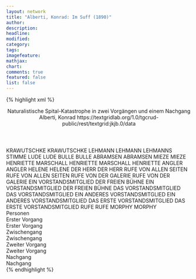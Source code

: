 ```yaml
---
layout: network
title: "Alberti, Konrad: Im Suff (1890)"
author:
description:
headline:
modified:
category:
tags:
imagefeature: 
mathjax: 
chart: 
comments: true
featured: false
list: false
---
```

{% highlight xml %}
<?xml-model href="https://raw.githubusercontent.com/DLiNa/project/master/rules/lina.rnc"?><?xml-model href="https://raw.githubusercontent.com/DLiNa/project/master/rules/lina.sch"?>
<play xmlns="http://lina.digital">
  <header>
    <title>Im Suff</title>
  	<subtitle>Naturalistische Spital-Katastrophe in zwei Vorgängen und einem Nachgang</subtitle>
    <author>Alberti, Konrad</author>
  	<date when="1890" type="print"/>
  	<source>https://textgridlab.org/1.0/tgcrud-public/rest/textgrid:jkjb.0/data</source>
  </header>
  <personae>
    <character>
      <name>KRAWUTSCHKE</name>
      <alias xml:id="krawutschke">
        <name>KRAWUTSCHKE</name>
      </alias>
    </character>
    <character>
      <name>LEHMANN</name>
      <alias xml:id="lehmann">
        <name>LEHMANN</name>
      </alias>
    	<alias xml:id="lehmanns_stimme" type="voiceOf">
    		<name>LEHMANNS STIMME</name>
    	</alias>
    </character>
    <character>
      <name>LUDE</name>
      <alias xml:id="lude">
        <name>LUDE</name>
      </alias>
    </character>
    <character>
      <name>BULLE</name>
      <alias xml:id="bulle">
        <name>BULLE</name>
      </alias>
    </character>
    <character>
      <name>ABRAMSEN</name>
      <alias xml:id="abramsen">
        <name>ABRAMSEN</name>
      </alias>
    </character>
    <character>
      <name>MIEZE</name>
      <alias xml:id="mieze">
        <name>MIEZE</name>
      </alias>
    </character>
    <character>
      <name>HENRIETTE MARSCHALL</name>
      <alias xml:id="henriette_marschall">
        <name>HENRIETTE MARSCHALL</name>
      </alias>
    	<alias xml:id="henriette">
    		<name>HENRIETTE</name>
    	</alias>
    </character>
    <character>
      <name>ANGLER</name>
      <alias xml:id="angler">
        <name>ANGLER</name>
      </alias>
    </character>
    <character>
      <name>HELENE</name>
      <alias xml:id="helene">
        <name>HELENE</name>
      </alias>
    </character>
    <character>
      <name>DER HERR</name>
      <alias xml:id="der_herr">
        <name>DER HERR</name>
      </alias>
    </character>
    <character>
      <name>RUFE VON ALLEN SEITEN</name>
      <alias xml:id="rufe_von_allen_seiten">
        <name>RUFE VON ALLEN SEITEN</name>
      </alias>
    </character>
    <character>
      <name>RUFE VON DER GALERIE</name>
      <alias xml:id="rufe_von_der_galerie">
        <name>RUFE VON DER GALERIE</name>
      </alias>
    </character>
    <character>
      <name>EIN VORSTANDSMITGLIED DER FREIEN BÜHNE</name>
      <alias xml:id="ein_vorstandsmitglied_der_freien_bühne">
        <name>EIN VORSTANDSMITGLIED DER FREIEN BÜHNE</name>
      </alias>
    </character>
    <character>
      <name>DAS VORSTANDSMITGLIED</name>
      <alias xml:id="das_vorstandsmitglied">
        <name>DAS VORSTANDSMITGLIED</name>
      </alias>
    </character>
    <character>
      <name>EIN ANDERES VORSTANDSMITGLIED</name>
      <alias xml:id="ein_anderes_vorstandsmitglied">
        <name>EIN ANDERES VORSTANDSMITGLIED</name>
      </alias>
    </character>
    <character>
      <name>DAS ERSTE VORSTANDSMITGLIED</name>
      <alias xml:id="das_erste_vorstandsmitglied">
        <name>DAS ERSTE VORSTANDSMITGLIED</name>
      </alias>
    </character>
    <character>
      <name>RUFE</name>
      <alias xml:id="rufe">
        <name>RUFE</name>
      </alias>
    </character>
    <character>
      <name>MORPHY</name>
      <alias xml:id="morphy">
        <name>MORPHY</name>
      </alias>
    </character>
  </personae>
  <text>
    <div>
      <head>Personen</head>
    </div>
    <div>
      <head>Erster Vorgang</head>
      <div>
        <head>Erster Vorgang</head>
        <sp who="#krawutschke">
          <amount n="73" unit="speech_acts"/>
          <amount n="2165" unit="words"/>
          <amount n="40" unit="lines"/>
          <amount n="12260" unit="chars"/>
        </sp>
        <sp who="#lehmann">
          <amount n="43" unit="speech_acts"/>
          <amount n="875" unit="words"/>
          <amount n="23" unit="lines"/>
          <amount n="5103" unit="chars"/>
        </sp>
        <sp who="#lude">
          <amount n="5" unit="speech_acts"/>
          <amount n="254" unit="words"/>
          <amount n="2" unit="lines"/>
          <amount n="1499" unit="chars"/>
        </sp>
        <sp who="#bulle">
          <amount n="9" unit="speech_acts"/>
          <amount n="254" unit="words"/>
          <amount n="5" unit="lines"/>
          <amount n="1484" unit="chars"/>
        </sp>
        <sp who="#abramsen">
          <amount n="4" unit="speech_acts"/>
          <amount n="343" unit="words"/>
          <amount n="1" unit="lines"/>
          <amount n="1898" unit="chars"/>
        </sp>
        <sp who="#mieze">
          <amount n="4" unit="speech_acts"/>
          <amount n="276" unit="words"/>
          <amount n="12" unit="lines"/>
          <amount n="1524" unit="chars"/>
        </sp>
        <sp who="#henriette_marschall">
          <amount n="1" unit="speech_acts"/>
          <amount n="94" unit="words"/>
          <amount n="551" unit="chars"/>
        </sp>
        <sp who="#henriette">
          <amount n="13" unit="speech_acts"/>
          <amount n="234" unit="words"/>
          <amount n="8" unit="lines"/>
          <amount n="1313" unit="chars"/>
        </sp>
        <sp who="#angler">
          <amount n="4" unit="speech_acts"/>
          <amount n="86" unit="words"/>
          <amount n="2" unit="lines"/>
          <amount n="473" unit="chars"/>
        </sp>
        <sp who="#helene">
          <amount n="39" unit="speech_acts"/>
          <amount n="713" unit="words"/>
          <amount n="27" unit="lines"/>
          <amount n="4234" unit="chars"/>
        </sp>
        <sp who="#lehmanns_stimme">
          <amount n="1" unit="speech_acts"/>
          <amount n="17" unit="words"/>
          <amount n="1" unit="lines"/>
          <amount n="87" unit="chars"/>
        </sp>
      </div>
    </div>
    <div>
      <head>Zwischengang</head>
      <div>
        <head>Zwischengang</head>
        <sp who="#der_herr">
          <amount n="6" unit="speech_acts"/>
          <amount n="68" unit="words"/>
          <amount n="5" unit="lines"/>
          <amount n="383" unit="chars"/>
        </sp>
        <sp who="#rufe_von_allen_seiten">
          <amount n="1" unit="speech_acts"/>
          <amount n="10" unit="words"/>
          <amount n="1" unit="lines"/>
          <amount n="38" unit="chars"/>
        </sp>
        <sp who="#rufe_von_der_galerie">
          <amount n="2" unit="speech_acts"/>
          <amount n="22" unit="words"/>
          <amount n="2" unit="lines"/>
          <amount n="125" unit="chars"/>
        </sp>
        <sp who="#ein_vorstandsmitglied_der_freien_bühne">
          <amount n="1" unit="speech_acts"/>
          <amount n="21" unit="words"/>
          <amount n="142" unit="chars"/>
        </sp>
        <sp who="#das_vorstandsmitglied">
          <amount n="4" unit="speech_acts"/>
          <amount n="145" unit="words"/>
          <amount n="1" unit="lines"/>
          <amount n="815" unit="chars"/>
        </sp>
        <sp who="#ein_anderes_vorstandsmitglied">
          <amount n="1" unit="speech_acts"/>
          <amount n="11" unit="words"/>
          <amount n="1" unit="lines"/>
          <amount n="59" unit="chars"/>
        </sp>
        <sp who="#das_erste_vorstandsmitglied">
          <amount n="1" unit="speech_acts"/>
          <amount n="27" unit="words"/>
          <amount n="151" unit="chars"/>
        </sp>
        <sp who="#rufe">
          <amount n="1" unit="speech_acts"/>
          <amount n="4" unit="words"/>
          <amount n="1" unit="lines"/>
          <amount n="36" unit="chars"/>
        </sp>
      </div>
    </div>
    <div>
      <head>Zweiter Vorgang</head>
      <div>
        <head>Zweiter Vorgang</head>
        <sp who="#lehmann">
          <amount n="28" unit="speech_acts"/>
          <amount n="545" unit="words"/>
          <amount n="16" unit="lines"/>
          <amount n="3081" unit="chars"/>
        </sp>
        <sp who="#henriette">
          <amount n="12" unit="speech_acts"/>
          <amount n="369" unit="words"/>
          <amount n="5" unit="lines"/>
          <amount n="2087" unit="chars"/>
        </sp>
        <sp who="#mieze">
          <amount n="5" unit="speech_acts"/>
          <amount n="97" unit="words"/>
          <amount n="4" unit="lines"/>
          <amount n="577" unit="chars"/>
        </sp>
        <sp who="#krawutschke">
          <amount n="59" unit="speech_acts"/>
          <amount n="1372" unit="words"/>
          <amount n="34" unit="lines"/>
          <amount n="8190" unit="chars"/>
        </sp>
        <sp who="#helene">
          <amount n="40" unit="speech_acts"/>
          <amount n="1249" unit="words"/>
          <amount n="14" unit="lines"/>
          <amount n="7190" unit="chars"/>
        </sp>
        <sp who="#morphy">
          <amount n="4" unit="speech_acts"/>
          <amount n="54" unit="words"/>
          <amount n="2" unit="lines"/>
          <amount n="295" unit="chars"/>
        </sp>
        <sp who="#angler">
          <amount n="8" unit="speech_acts"/>
          <amount n="143" unit="words"/>
          <amount n="3" unit="lines"/>
          <amount n="891" unit="chars"/>
        </sp>
      </div>
    </div>
    <div>
      <head>Nachgang</head>
      <div>
        <head>Nachgang</head>
        <sp who="#der_herr">
          <amount n="1" unit="speech_acts"/>
          <amount n="22" unit="words"/>
          <amount n="123" unit="chars"/>
        </sp>
        <sp who="#rufe">
          <amount n="1" unit="speech_acts"/>
          <amount n="11" unit="words"/>
          <amount n="1" unit="lines"/>
          <amount n="64" unit="chars"/>
        </sp>
        <sp who="#das_vorstandsmitglied">
          <amount n="1" unit="speech_acts"/>
          <amount n="1489" unit="words"/>
          <amount n="167" unit="lines"/>
          <amount n="8175" unit="chars"/>
        </sp>
      </div>
    </div>
  </text>
</play>
{% endhighlight %}